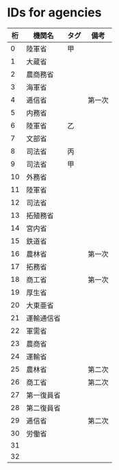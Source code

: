 # IDs for agencies

|桁|機関名|タグ|備考|
|--|--|--|--|
|0|陸軍省|甲||
|1|大蔵省|||
|2|農商務省|||
|3|海軍省|||
|4|逓信省||第一次|
|5|内務省|||
|6|陸軍省|乙||
|7|文部省|||
|8|司法省|丙||
|9|司法省|甲||
|10|外務省|||
|11|陸軍省|||
|12|司法省|||
|13|拓殖務省|||
|14|宮内省|||
|15|鉄道省|||
|16|農林省||第一次|
|17|拓務省|||
|18|商工省||第一次|
|19|厚生省|||
|20|大東亜省|||
|21|運輸通信省|||
|22|軍需省|||
|23|農商省|||
|24|運輸省|||
|25|農林省||第二次|
|26|商工省||第二次|
|27|第一復員省|||
|28|第二復員省|||
|29|逓信省||第二次|
|30|労働省|||
|31||||
|32||||

